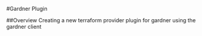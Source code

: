 #Gardner Plugin

##Overview
Creating a new terraform provider plugin for gardner using the gardner client
